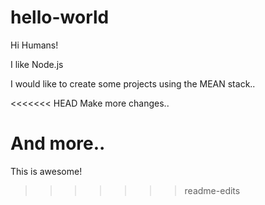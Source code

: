 # hello-world

Hi Humans!

I like Node.js

I would like to create some projects using the MEAN stack..

<<<<<<< HEAD
Make more changes..

And more..
=======
This is awesome!
>>>>>>> readme-edits
